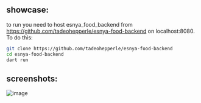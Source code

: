 ## showcase:

to run you need to host esnya_food_backend from https://github.com/tadeohepperle/esnya-food-backend on localhost:8080.
To do this:

````bash
git clone https://github.com/tadeohepperle/esnya-food-backend
cd esnya-food-backend
dart run
````

## screenshots:

![image](https://user-images.githubusercontent.com/62739623/160924409-44cbd95f-49ea-49d3-9b0d-c622617fdbc0.png)
